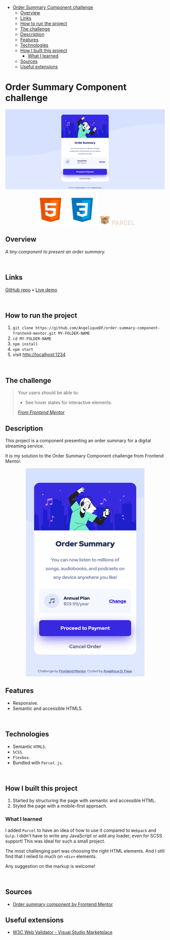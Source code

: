 - [Order Summary Component challenge](#order-summary-component-challenge)
  - [Overview](#overview)
  - [Links](#links)
  - [How to run the project](#how-to-run-the-project)
  - [The challenge](#the-challenge)
  - [Description](#description)
  - [Features](#features)
  - [Technologies](#technologies)
  - [How I built this project](#how-i-built-this-project)
    - [What I learned](#what-i-learned)
  - [Sources](#sources)
  - [Useful extensions](#useful-extensions)

# Order Summary Component challenge

![Screenshot of the order summary component challenge ](./src/images/screenshot.png)

<div align="center">
  <img src="./src/images/logo-html5.svg">
  <img src="./src/images/logo-css3.svg">

  <img src="./src/images/logo-parceljs.png">
  <img width="72px" src="./src/images/logo-parceljs.svg">
</div>

## Overview

*A tiny component to present an order summary.*

<br />

## Links

<p>
<a href="/.github/README.md">GitHub repo</a> • <a href="/.github/CONTRIBUTING.md">Live demo </a>
</p>

<br />

## How to run the project

1. ``git clone https://github.com/AngeliqueDF/order-summary-component-frontend-mentor.git MY-FOLDER-NAME``
2. ``cd MY-FOLDER-NAME``
3. ``npm install``
4. `` npm start ``
5. visit [http://localhost:1234](``http://localhost:1234``)

<br />

## The challenge

> Your users should be able to:
> - See hover states for interactive elements.
> 
> *[From Frontend Mentor](https://www.frontendmentor.io/challenges/order-summary-component-QlPmajDUj)*

## Description

This project is a component presenting an order summary for a digital streaming service.

It is my solution to the Order Summary Component challenge from Frontend Mentor.

<p align="center">
<img src="./src/images/screenshot_mobile.png" width="375" height="656px" alt="Screenshot of the order summary component on mobile.">
</p>

## Features

- Responsive.
- Semantic and accessible HTML5.

<br />

## Technologies

- Semantic ``HTML5``.
- ``SCSS``.
- ``Flexbox``.
- Bundled with ``Parcel.js``.

<br />

## How I built this project

 1. Started by structuring the page with semantic and accessible HTML.
 2. Styled the page with a mobile-first approach.

### What I learned

I added ``Parcel`` to have an idea of how to use it compared to ``Webpack`` and ``Gulp``. I didn't have to write any JavaScript or add any loader, even for SCSS support! This was ideal for such a small project.

The most challenging part was choosing the right HTML elements. And I still find that I relied to much on ``<div>`` elements.

Any suggestion on the markup is welcome!

<br />

## Sources

- [Order summary component by Frontend Mentor](https://www.frontendmentor.io/challenges/order-summary-component-QlPmajDUj)

## Useful extensions

- [W3C Web Validator - Visual Studio Marketplace](https://marketplace.visualstudio.com/items?itemName=CelianRiboulet.webvalidator)